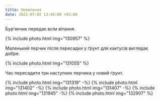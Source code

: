 ```yaml
---
title: Оновлення
date: 2021-07-02 13:45:00 +03:00
---
```


Бур'янчик передає всім вітання.

{% include photo.html img="130957" %}

Маленький перчик після пересадки у ґрунт для кактусів виглядає добре.

{% include photo.html img="131055" %}

Час пересадити три наступних перчика у новий ґрунт.

{% include photo.html img="131319" -%}
{% include photo.html img="131402" -%}
{% include photo.html img="131407" -%}
{% include photo.html img="131945" -%}
{% include photo.html img="132907" %}
